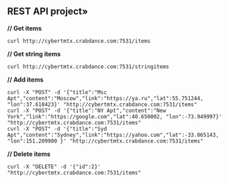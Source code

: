 ## REST API project»

<b>// Get items</b>
```
curl http://cybertmtx.crabdance.com:7531/items
```

<b>// Get string items</b>
```
curl http://cybertmtx.crabdance.com:7531/stringitems
```

<b>// Add items</b>
```
curl -X "POST" -d '{"title":"Msc Apt","content":"Moscow","link":"https://ya.ru","lat":55.751244, "lon":37.618423}' "http://cybertmtx.crabdance.com:7531/items"
curl -X "POST" -d '{"title":"NY Apt","content":"New York","link":"https://google.com","lat":40.650002, "lon":-73.949997}' "http://cybertmtx.crabdance.com:7531/items"
curl -X "POST" -d '{"title":"Syd Apt","content":"Sydney","link":"https://yahoo.com","lat":-33.865143, "lon":151.209900 }' "http://cybertmtx.crabdance.com:7531/items"
```
<b>// Delete items</b>
```
curl -X "DELETE" -d '{"id":2}' "http://cybertmtx.crabdance.com:7531/items"
```

